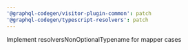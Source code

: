 ```yaml
---
'@graphql-codegen/visitor-plugin-common': patch
'@graphql-codegen/typescript-resolvers': patch
---
```


Implement resolversNonOptionalTypename for mapper cases
